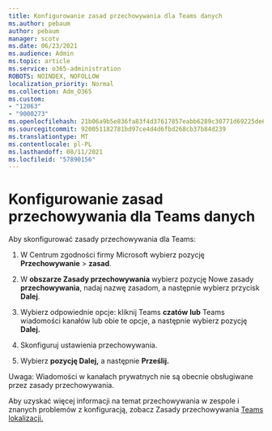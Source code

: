 ```yaml
---
title: Konfigurowanie zasad przechowywania dla Teams danych
ms.author: pebaum
author: pebaum
manager: scotv
ms.date: 06/23/2021
ms.audience: Admin
ms.topic: article
ms.service: o365-administration
ROBOTS: NOINDEX, NOFOLLOW
localization_priority: Normal
ms.collection: Adm_O365
ms.custom:
- "12063"
- "9000273"
ms.openlocfilehash: 21b06a9b5e836fa83f4d37617857eabb6289c30771d69225de662415d513d720
ms.sourcegitcommit: 920051182781bd97ce4d4d6fbd268cb37b84d239
ms.translationtype: MT
ms.contentlocale: pl-PL
ms.lasthandoff: 08/11/2021
ms.locfileid: "57890156"
---
```

# <a name="configure-retention-policies-for-teams-locations"></a>Konfigurowanie zasad przechowywania dla Teams danych

Aby skonfigurować zasady przechowywania dla Teams:

1. W Centrum zgodności firmy Microsoft wybierz pozycję **Przechowywanie**  >  **zasad**.

1. W **obszarze Zasady przechowywania** wybierz pozycję Nowe zasady **przechowywania**, nadaj nazwę zasadom, a następnie wybierz przycisk **Dalej**.

1. Wybierz odpowiednie opcje: kliknij Teams **czatów** **lub** Teams wiadomości kanałów lub obie te opcje, a następnie wybierz pozycję **Dalej.**

1. Skonfiguruj ustawienia przechowywania. 

1. Wybierz **pozycję Dalej,** a następnie **Prześlij.**

Uwaga: Wiadomości w kanałach prywatnych nie są obecnie obsługiwane przez zasady przechowywania.

Aby uzyskać więcej informacji na temat przechowywania w zespole i znanych problemów z konfiguracją, zobacz Zasady przechowywania [Teams lokalizacji.](https://docs.microsoft.com/microsoft-365/compliance/create-retention-policies#retention-policy-for-teams-locations)


